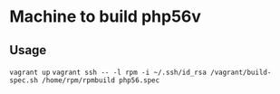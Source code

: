 Machine to build php56v
========

Usage
-------
`vagrant up`
`vagrant ssh -- -l rpm -i ~/.ssh/id_rsa /vagrant/build-spec.sh /home/rpm/rpmbuild php56.spec`
